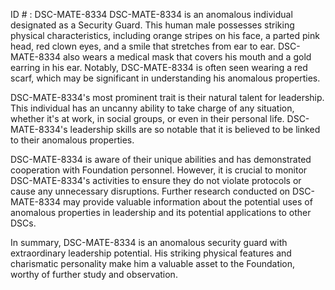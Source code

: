 ID # : DSC-MATE-8334
DSC-MATE-8334 is an anomalous individual designated as a Security Guard. This human male possesses striking physical characteristics, including orange stripes on his face, a parted pink head, red clown eyes, and a smile that stretches from ear to ear. DSC-MATE-8334 also wears a medical mask that covers his mouth and a gold earring in his ear. Notably, DSC-MATE-8334 is often seen wearing a red scarf, which may be significant in understanding his anomalous properties.

DSC-MATE-8334's most prominent trait is their natural talent for leadership. This individual has an uncanny ability to take charge of any situation, whether it's at work, in social groups, or even in their personal life. DSC-MATE-8334's leadership skills are so notable that it is believed to be linked to their anomalous properties.

DSC-MATE-8334 is aware of their unique abilities and has demonstrated cooperation with Foundation personnel. However, it is crucial to monitor DSC-MATE-8334's activities to ensure they do not violate protocols or cause any unnecessary disruptions. Further research conducted on DSC-MATE-8334 may provide valuable information about the potential uses of anomalous properties in leadership and its potential applications to other DSCs.

In summary, DSC-MATE-8334 is an anomalous security guard with extraordinary leadership potential. His striking physical features and charismatic personality make him a valuable asset to the Foundation, worthy of further study and observation.